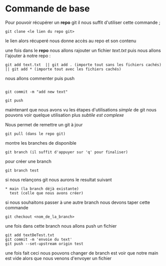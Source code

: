 # Commande de base

Pour pouvoir récupérer un **repo** git il nous suffit d'utiliser cette commande ;
```
git clone <le lien du repo git>

```

le lien alors récuperé nous donne accès au repo et son contenu

une fois dans le **repo** nous allons rajouter un fichier *text.txt* puis nous allons l'ajouter à notre repo :
```
git add text.txt  || git add . (importe tout sans les fichiers cachés) || git add * (importe tout avec les fichiers cachés)

```
nous allons commenter puis push
```

git commit -m "add new text"

git push

```

maintenant que nous avons vu les étapes d'utilisations *simple* de git nous pouvons voir quelque utilisation plus *subtile est complexe* 

Nous permet de remettre un git à jour 
```
git pull (dans le repo git)
```

montre les branches de disponible
```
git branch (il suffit d'appuyer sur 'q' pour finaliser)
```

pour créer une branch 
```
git branch test
```
si nous relançons git nous aurons le resultat suivant
```
* main (la branch déjà existante)
  test (celle que nous avons créer)
```

si nous souhaitons passer à une autre branch nous devons taper cette commande 
```
git checkout <nom_de_la_branch>
```
une fois dans cette branch nous allons push un fichier 

```
git add textDeTest.txt
git commit -m 'envoie du text'
git push --set-upstream origin test
```

une fois fait ceci nous pouvons changer de branch est voir que notre main est vide alors que nous venons d'envoyer un fichier

